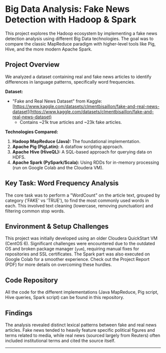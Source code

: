 # Big Data Analysis: Fake News Detection with Hadoop & Spark

This project explores the Hadoop ecosystem by implementing a fake news detection analysis using different Big Data technologies. The goal was to compare the classic MapReduce paradigm with higher-level tools like Pig, Hive, and the more modern Apache Spark.

## Project Overview

We analyzed a dataset containing real and fake news articles to identify differences in language patterns, specifically word frequencies.

**Dataset:**
* "Fake and Real News Dataset" from Kaggle: [https://www.kaggle.com/datasets/clmentbisaillon/fake-and-real-news-dataset](https://www.kaggle.com/datasets/clmentbisaillon/fake-and-real-news-dataset)
    * Contains ~21k true articles and ~23k fake articles.

**Technologies Compared:**
1.  **Hadoop MapReduce (Java):** The foundational implementation.
2.  **Apache Pig (PigLatin):** A dataflow scripting approach.
3.  **Apache Hive (HiveQL):** A SQL-based approach for querying data on HDFS.
4.  **Apache Spark (PySpark/Scala):** Using RDDs for in-memory processing (run on Google Colab and the Cloudera VM).

## Key Task: Word Frequency Analysis

The core task was to perform a "WordCount" on the article text, grouped by category ('FAKE' vs 'TRUE'), to find the most commonly used words in each. This involved text cleaning (lowercase, removing punctuation) and filtering common stop words.

## Environment & Setup Challenges

This project was initially developed using an older Cloudera QuickStart VM (CentOS 6). Significant challenges were encountered due to the outdated OS and broken package manager (`yum`), requiring manual fixes for repositories and SSL certificates. The Spark part was also executed on Google Colab for a smoother experience. Check out the Project Report (PDF) for more details on overcoming these hurdles.

## Code Repository

All the code for the different implementations (Java MapReduce, Pig script, Hive queries, Spark script) can be found in this repository.

## Findings

The analysis revealed distinct lexical patterns between fake and real news articles. Fake news tended to heavily feature specific political figures and terms related to media, while real news (sourced largely from Reuters) often included institutional terms and cited the source itself.

---
